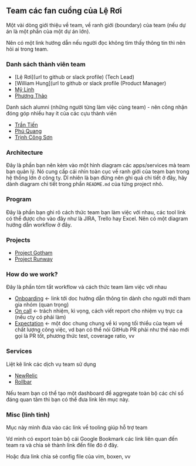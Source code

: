## Team các fan cuồng của Lệ Rơi

Một vài dòng giới thiệu về team, về ranh giới (boundary) của team (nếu dự án là một phần của một dự án lớn). 

Nên có một link hướng dẫn nếu người đọc không tìm thấy thông tin thì nên hỏi ai trong team.

### Danh sách thành viên team

* [Lệ Rơi](url to github or slack profile) (Tech Lead)
* [William Hung](url to github or slack profile (Product Manager)
* [Mỹ Linh](url)
* [Phương Thảo](url)

Danh sách alumni (những người từng làm việc cùng team) - nên công nhận đóng góp nhiều hay ít của các cựu thành viên

* [Trần Tiến](url)
* [Phú Quang](url)
* [Trịnh Công Sơn](url)

### Architecture

Đây là phần bạn nên kèm vào một hình diagram các apps/services mà team bạn quản lý. Nó cung cấp cái nhìn toàn cục về ranh giới của team bạn trong hệ thống lớn ở công ty. Dĩ nhiên là bạn đừng nên ghi quá chi tiết ở đây, hãy dành diagram chi tiết trong phần `README.md` của từng project nhỏ.

### Program

Đây là phần bạn ghi rõ cách thức team bạn làm việc với nhau, các tool link có thể được cho vào đây như là JIRA, Trello hay Excel. Nên có một diagram hướng dẫn workflow ở đây.

### Projects

* [Project Gotham](url)
* [Project Runway](url)

### How do we work?

Đây là phần tóm tắt workflow và cách thức team làm việc với nhau

* [Onboarding](url) <- link tới doc hướng dẫn thông tin dành cho người mới tham gia nhóm (quan trọng)
* [On call](url) <- trách nhiệm, kì vọng, cách viết report cho nhiệm vụ trực ca (nếu cty có phải làm)
* [Expectation](url) <- một doc chung chung về kì vọng tối thiểu của team về chất lượng công việc, vd bạn có thể nói GitHub PR phải như thế nào mới gọi là PR tốt, phương thức test, coverage ratio, vv

### Services

Liệt kê link các dịch vụ team sử dụng

* [NewRelic](url)
* [Rollbar](url)

Nếu team bạn có thể tạo một dashboard để aggregate toàn bộ các chỉ số đáng quan tâm thì bạn có thể đưa link lên mục này.

### Misc (linh tinh)

Mục này mình đưa vào các link về tooling giúp hỗ trợ team

Vd mình có export toàn bộ cái Google Bookmark các link liên quan đến team ra và chia sẻ thành link đến file đó ở đây.

Hoặc đưa link chia sẻ config file của vim, boxen, vv
